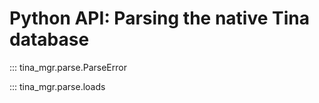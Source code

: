<!--
SPDX-FileCopyrightText: Peter Pentchev <roam@ringlet.net>
SPDX-License-Identifier: GPL-2.0-or-later
-->

# Python API: Parsing the native Tina database

::: tina_mgr.parse.ParseError

::: tina_mgr.parse.loads
